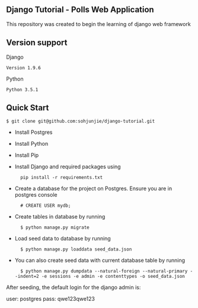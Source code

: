 ## Django Tutorial - Polls Web Application

This repository was created to begin the learning of django web framework

## Version support

Django

	Version 1.9.6
Python

	Python 3.5.1

## Quick Start

	$ git clone git@github.com:sohjunjie/django-tutorial.git

- Install Postgres
- Install Python
- Install Pip
- Install Django and required packages using

		pip install -r requirements.txt

- Create a database for the project on Postgres. Ensure you are in postgres console

		# CREATE USER mydb;

- Create tables in database by running

        $ python manage.py migrate

- Load seed data to database by running

        $ python manage.py loaddata seed_data.json

- You can also create seed data with current database table by running

      	$ python manage.py dumpdata --natural-foreign --natural-primary --indent=2 -e sessions -e admin -e contenttypes -o seed_data.json

After seeding, the default login for the django admin is:

user: postgres
pass: qwe123qwe123

